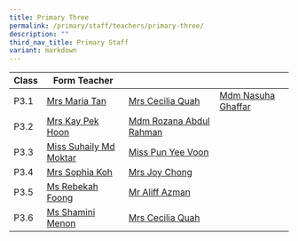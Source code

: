 ```yaml
---
title: Primary Three
permalink: /primary/staff/teachers/primary-three/
description: ""
third_nav_title: Primary Staff
variant: markdown
---
```

| Class | Form Teacher | ||
| -------- | -------- | -------- |-------- |
|P3.1|[Mrs Maria Tan](mailto:tan_maria_gostelow@schools.gov.sg)|[Mrs Cecilia Quah](mailto:quah_hue_bin_cecilia@schools.gov.sg)|[Mdm Nasuha Ghaffar](mailto:nasuha_ghaffar@schools.gov.sg)|
|P3.2|[Mrs Kay Pek Hoon](mailto:chee_pek_hoon@schools.gov.sg)|[Mdm Rozana Abdul Rahman](mailto:rozana_abdul_rahman@schools.gov.sg)|
|P3.3|[Miss Suhaily Md Moktar](mailto:suhaily_md_moktar@schools.gov.sg)|[Miss Pun Yee Voon](mailto:pun_yee_voon@schools.gov.sg)|
|P3.4|[Mrs Sophia Koh](mailto:koh_pei_chen_sophia@schools.gov.sg)|[Mrs Joy Chong](mailto:joy_ho_choy_yoke@schools.gov.sg)|
|P3.5|[Ms Rebekah Foong](mailto:foong_chen_kai_rebekah@schools.gov.sg)|[Mr Aliff Azman](mailto:muhammad_aliff_azman@schools.gov.sg)|
|P3.6|[Ms Shamini Menon](mailto:shamini_menon@schools.gov.sg)|[Mrs Cecilia Quah](mailto:quah_hue_bin_cecilia@schools.gov.sg)|